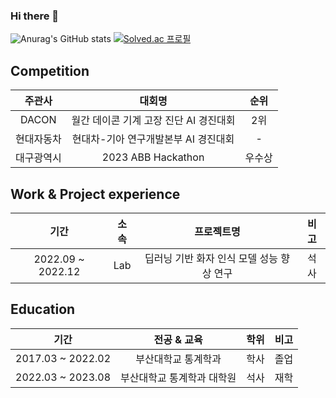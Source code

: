 ### Hi there 👋

![Anurag's GitHub stats](https://github-readme-stats.vercel.app/api?username=KeumjaeYoon&show_icons=true&theme=dark)
[![Solved.ac
프로필](http://mazassumnida.wtf/api/v2/generate_badge?boj=dbswjdgus08)](https://solved.ac/dbswjdgus08)
<!--
[![Top Langs](https://github-readme-stats.vercel.app/api/top-langs/?username=KeumjaeYoon)](https://github.com/KeumjaeYoon/github-readme-stats)
-->  
  
## Competition
| 주관사 | 대회명 | 순위 | 
| :------: | :------:| :------:|
| DACON | 월간 데이콘 기계 고장 진단 AI 경진대회	| 2위 |
| 현대자동차 | 현대차-기아 연구개발본부 AI 경진대회	| - |
| 대구광역시 | 2023 ABB Hackathon	| 우수상 |

## Work & Project experience 
| 기간 | 소속 | 프로젝트명 | 비고 |
| :------: | :------: | :------: | :------: |
| 2022.09 ~ 2022.12 | Lab | 딥러닝 기반 화자 인식 모델 성능 향상 연구 | 석사 |

## Education
| 기간 | 전공 & 교육 | 학위 | 비고 |
| :------: | :------: | :------: | :------: |
| 2017.03 ~ 2022.02 | 부산대학교 통계학과 | 학사 | 졸업 |
| 2022.03 ~ 2023.08 | 부산대학교 통계학과 대학원 | 석사 | 재학 |

<!--
**KeumjaeYoon/KeumjaeYoon** is a ✨ _special_ ✨ repository because its `README.md` (this file) appears on your GitHub profile.

Here are some ideas to get you started:

- 🔭 I’m currently working on ...
- 🌱 I’m currently learning ...
- 👯 I’m looking to collaborate on ...
- 🤔 I’m looking for help with ...
- 💬 Ask me about ...
- 📫 How to reach me: ...
- 😄 Pronouns: ...
- ⚡ Fun fact: ...
-->
